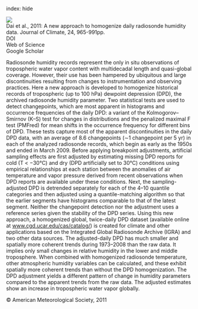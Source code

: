 index: hide

<div class="Citation">
    <div class="Citation-thumb CitationThumb-linked"  data-href="https://doi.org/10.1175/2010jcli3816.1">
      <img src="https://static.claimspace.cloud/climate-study-static/refs/thumbs/7/Dai_et_al_2011-thumb.png" />
    </div>

  <div class="Citation-body">
    <div class="Citation-text">Dai et al., 2011: A new approach to homogenize daily radiosonde humidity data. <span class="Article-journal">Journal of Climate, </span><span class="Article-volume">24, </span>965-991pp.</div>
    <div class="Citation-links">
      <div class="CitationLink" data-href="https://doi.org/10.1175/2010jcli3816.1">
        <div class="CitationLink-icon CitationLink-Doi"></div>
        <div class="CitationLink-text">DOI</div>
      </div>
      <div class="CitationLink" data-href="http://cel.webofknowledge.com/InboundService.do?customersID=atyponcel&smartRedirect=yes&mode=FullRecord&IsProductCode=Yes&product=CEL&Init=Yes&Func=Frame&action=retrieve&SrcApp=literatum&SrcAuth=atyponcel&SID=7CNc3cIRaBKjGbSujFM&UT=WOS:000288304700001">
        <div class="CitationLink-icon CitationLink-Isi"></div>
        <div class="CitationLink-text">Web of Science</div>
      </div>
      <div class="CitationLink" data-href="https://scholar.google.com/scholar?q=10.1175/2010jcli3816.1">
        <div class="CitationLink-icon CitationLink-Scholar"></div>
        <div class="CitationLink-text">Google Scholar</div>
      </div>
    </div>
  </div>
</div>

Radiosonde humidity records represent the only in situ observations of tropospheric water vapor content with multidecadal length and quasi-global coverage. However, their use has been hampered by ubiquitous and large discontinuities resulting from changes to instrumentation and observing practices. Here a new approach is developed to homogenize historical records of tropospheric (up to 100 hPa) dewpoint depression (DPD), the archived radiosonde humidity parameter. Two statistical tests are used to detect changepoints, which are most apparent in histograms and occurrence frequencies of the daily DPD: a variant of the Kolmogorov–Smirnov (K–S) test for changes in distributions and the penalized maximal F test (PMFred) for mean shifts in the occurrence frequency for different bins of DPD. These tests capture most of the apparent discontinuities in the daily DPD data, with an average of 8.6 changepoints (∼1 changepoint per 5 yr) in each of the analyzed radiosonde records, which begin as early as the 1950s and ended in March 2009. Before applying breakpoint adjustments, artificial sampling effects are first adjusted by estimating missing DPD reports for cold (T < −30°C) and dry (DPD artificially set to 30°C) conditions using empirical relationships at each station between the anomalies of air temperature and vapor pressure derived from recent observations when DPD reports are available under these conditions. Next, the sampling-adjusted DPD is detrended separately for each of the 4–10 quantile categories and then adjusted using a quantile-matching algorithm so that the earlier segments have histograms comparable to that of the latest segment. Neither the changepoint detection nor the adjustment uses a reference series given the stability of the DPD series. Using this new approach, a homogenized global, twice-daily DPD dataset (available online at www.cgd.ucar.edu/cas/catalog/) is created for climate and other applications based on the Integrated Global Radiosonde Archive (IGRA) and two other data sources. The adjusted-daily DPD has much smaller and spatially more coherent trends during 1973–2008 than the raw data. It implies only small changes in relative humidity in the lower and middle troposphere. When combined with homogenized radiosonde temperature, other atmospheric humidity variables can be calculated, and these exhibit spatially more coherent trends than without the DPD homogenization. The DPD adjustment yields a different pattern of change in humidity parameters compared to the apparent trends from the raw data. The adjusted estimates show an increase in tropospheric water vapor globally.

<div class="Citation-copy">
&copy; American Meteorological Society, 2011
</div>